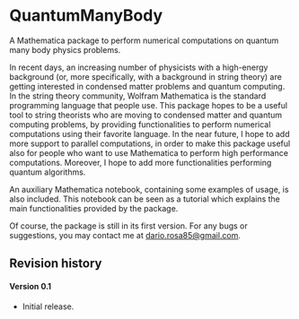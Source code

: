 # QuantumManyBody
 A Mathematica package to perform numerical computations on quantum many body physics problems.

 In recent days, an increasing number of physicists with a high-energy background (or, more specifically, with a background in string theory) are getting interested in condensed matter problems and quantum computing. In the string theory community, Wolfram Mathematica is the standard programming language that people use. This package hopes to be a useful tool to string theorists who are moving to condensed matter and quantum computing problems, by providing functionalities to perform numerical computations using their favorite language. In the near future, I hope to add more support to parallel computations, in order to make this package useful also for people who want to use Mathematica to perform high performance computations.
 Moreover, I hope to add more functionalities performing quantum algorithms.

 An auxiliary Mathematica notebook, containing some examples of usage, is also included. This notebook can be seen as a tutorial which explains the main functionalities provided by the package.

 Of course, the package is still in its first version. For any bugs or suggestions, you may contact me at [dario.rosa85@gmail.com](dario.rosa85@gmail.com).

 ## Revision history

 #### Version 0.1

  - Initial release.
